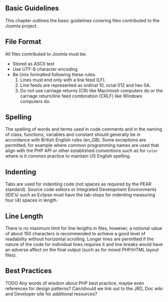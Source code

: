## Basic Guidelines

This chapter outlines the basic guidelines covering files contributed to the Joomla project.

## File Format

All files contributed to Joomla must be: 

* Stored as ASCII text
* Use UTF-8 character encoding
* Be Unix formatted following these rules. 
	1. Lines must end only with a line feed (LF). 
	2. Line feeds are represented as ordinal 10, octal 012 and hex 0A. 
	3. Do not use carriage returns (CR) like Macintosh computers do or the carriage return/line feed combination (CRLF) like Windows computers do.

## Spelling

The spelling of words and terms used in code comments and in the naming of class, functions, variables and constant should generally be in accordance with British English rules (en\_GB). 
Some exceptions are permitted, for example where common programming names are used that align with the PHP API or other established conventions such as for `color` where is it common practice to maintain US English spelling.

## Indenting

Tabs are used for indenting code (not spaces as required by the PEAR standard). Source code editors or Integrated Development Environments (IDE’s) such as Eclipse must have the tab-stops for indenting measuring four (4) spaces in length.

## Line Length

There is no maximum limit for line lengths in files, however, a notional value of about 150 characters is recommended to achieve a good level of readability without horizontal scrolling. Longer lines are permitted if the nature of the code for individual lines requires it and line breaks would have an adverse affect on the final output (such as for mixed PHP/HTML layout files).

## Best Practices

TODO Any words of wisdom about PHP best practice, maybe even references for design patterns? Can/should we link out to the JRD, Doc wiki and Developer site for additional resources?
